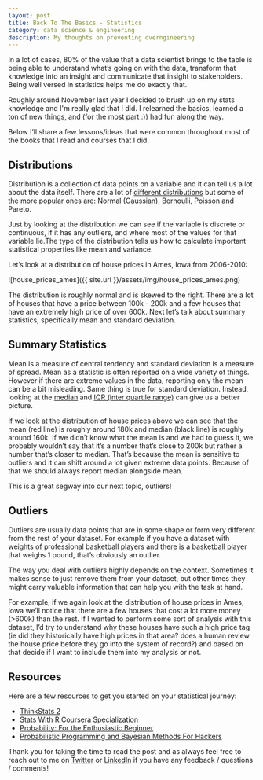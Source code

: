 ```yaml
---
layout: post
title: Back To The Basics - Statistics
category: data science & engineering
description: My thoughts on preventing overngineering
---
```


In a lot of cases, 80% of the value that a data scientist brings to the table is being able to understand what’s going on with the data, transform that knowledge into an insight and communicate that insight to stakeholders.
Being well versed in statistics helps me do exactly that. 

Roughly around November last year I decided to brush up on my stats knowledge and I'm really glad that I did. I relearned the basics, learned a ton of new things, and (for the most part :)) had fun along the way.

Below I’ll share a few lessons/ideas that were common throughout most of the books that I read and courses that I did.

## Distributions

Distribution is a collection of data points on a variable and it can tell us a lot about the data itself. There are a lot of [different distributions](https://en.wikipedia.org/wiki/List_of_probability_distributions) but some of the more popular ones are: Normal (Gaussian), Bernoulli, Poisson and Pareto.

Just by looking at the distribution we can see if the variable is discrete or continuous, if it has any outliers, and where most of the values for that variable lie.The type of the distribution tells us how to calculate important statistical properties like mean and variance.

Let’s look at a distribution of house prices in Ames, Iowa from 2006-2010:

![house_prices_ames]({{ site.url }}/assets/img/house_prices_ames.png)

The distribution is roughly normal and is skewed to the right. There are a lot of houses that have a price between 100k - 200k and a few houses that have an extremely high price of over 600k. Next let’s talk about summary statistics, specifically mean and standard deviation. 

## Summary Statistics

Mean is a measure of central tendency and standard deviation is a measure of spread. Mean as a statistic is often reported on a wide variety of things. However if there are extreme values in the data, reporting only the mean can be a bit misleading. Same thing is true for standard deviation. Instead, looking at the [median](https://en.wikipedia.org/wiki/Median) and [IQR (inter quartile range)](https://en.wikipedia.org/wiki/Interquartile_range) can give us a better picture. 

If we look at the distribution of house prices above we can see that the mean (red line) is roughly around 180k and median (black line) is roughly around 160k. If we didn’t know what the mean is and we had to guess it, we probably wouldn’t say that it’s a number that’s close to 200k but rather a number that’s closer to median. That’s because the mean is sensitive to outliers and it can shift around a lot given extreme data points. Because of that we should always report median alongside mean.

This is a great segway into our next topic, outliers!

## Outliers 

Outliers are usually data points that are in some shape or form very different from the rest of your dataset. For example if you have a dataset with weights of professional basketball players and there is a basketball player that weighs 1 pound, that’s obviously an outlier.

The way you deal with outliers highly depends on the context. Sometimes it makes sense to just remove them from your dataset, but other times they might carry valuable information that can help you with the task at hand. 

For example, if we again look at the distribution of house prices in Ames, Iowa we’ll notice that there are a few houses that cost a lot more money (>600k) than the rest. If I wanted to perform some sort of analysis with this dataset, I’d try to understand why these houses have such a high price tag (ie did they historically have high prices in that area? does a human review the house price before they go into the system of record?) and based on that decide if I want to include them into my analysis or not. 

## Resources

Here are a few resources to get you started on your statistical journey:
* [ThinkStats 2](https://greenteapress.com/wp/think-stats-2e/)
* [Stats With R Coursera Specialization](https://www.coursera.org/specializations/statistics)
* [Probability: For the Enthusiastic Beginner](https://www.amazon.com/Probability-Enthusiastic-Beginner-David-Morin/dp/1523318678)
* [Probabilistic Programming and Bayesian Methods For Hackers](https://github.com/CamDavidsonPilon/Probabilistic-Programming-and-Bayesian-Methods-for-Hackers)


Thank you for taking the time to read the post and as always feel free to reach out to me on [Twitter](https://mobile.twitter.com/novica93) or [LinkedIn](https://www.linkedin.com/in/novarac23/) if you have any feedback / questions / comments! 
